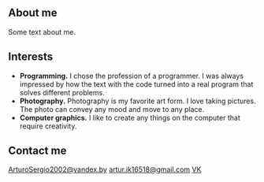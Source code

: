 ## About me

Some text about me.

## Interests

- **Programming.** I chose the profession of a programmer. I was always impressed by how the text with the code turned into a real program that solves different problems.
- **Photography.** Photography is my favorite art form. I love taking pictures. The photo can convey any mood and move to any place.
- **Computer graphics.** I like to create any things on the computer that require creativity.

## Contact me
ArturoSergio2002@yandex.by
artur.ik16518@gmail.com
[VK](https://vk.com/vasilev2002)
